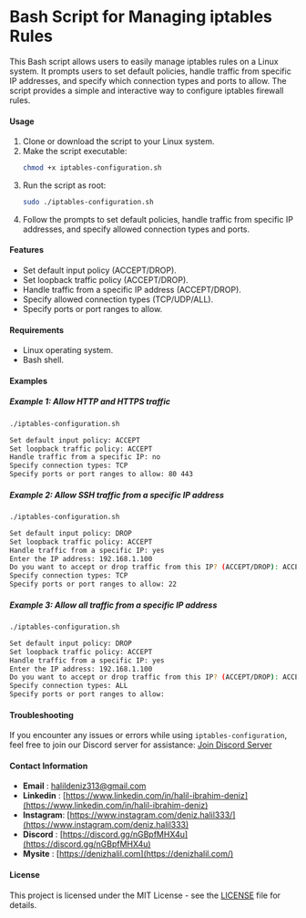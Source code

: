 # **Bash Script for Managing iptables Rules**

This Bash script allows users to easily manage iptables rules on a Linux system. It prompts users to set default policies, handle traffic from specific IP addresses, and specify which connection types and ports to allow. The script provides a simple and interactive way to configure iptables firewall rules.

#### **Usage**

1. Clone or download the script to your Linux system.
2. Make the script executable:
    ```bash
    chmod +x iptables-configuration.sh
    ```
3. Run the script as root:
    ```bash
    sudo ./iptables-configuration.sh
    ```
4. Follow the prompts to set default policies, handle traffic from specific IP addresses, and specify allowed connection types and ports.

#### **Features**

- Set default input policy (ACCEPT/DROP).
- Set loopback traffic policy (ACCEPT/DROP).
- Handle traffic from a specific IP address (ACCEPT/DROP).
- Specify allowed connection types (TCP/UDP/ALL).
- Specify ports or port ranges to allow.

#### **Requirements**

- Linux operating system.
- Bash shell.

#### **Examples**

##### **Example 1: Allow HTTP and HTTPS traffic**

```bash
./iptables-configuration.sh

Set default input policy: ACCEPT
Set loopback traffic policy: ACCEPT
Handle traffic from a specific IP: no
Specify connection types: TCP
Specify ports or port ranges to allow: 80 443
```

##### **Example 2: Allow SSH traffic from a specific IP address**

```bash
./iptables-configuration.sh

Set default input policy: DROP
Set loopback traffic policy: ACCEPT
Handle traffic from a specific IP: yes
Enter the IP address: 192.168.1.100
Do you want to accept or drop traffic from this IP? (ACCEPT/DROP): ACCEPT
Specify connection types: TCP
Specify ports or port ranges to allow: 22
```

##### **Example 3: Allow all traffic from a specific IP address**

```bash
./iptables-configuration.sh

Set default input policy: DROP
Set loopback traffic policy: ACCEPT
Handle traffic from a specific IP: yes
Enter the IP address: 192.168.1.100
Do you want to accept or drop traffic from this IP? (ACCEPT/DROP): ACCEPT
Specify connection types: ALL
Specify ports or port ranges to allow: 
```

#### **Troubleshooting**

If you encounter any issues or errors while using `iptables-configuration`, feel free to join our Discord server for assistance: [Join Discord Server](https://discord.gg/nGBpfMHX4u)



#### **Contact Information**
- **Email**    : [halildeniz313@gmail.com](halildeniz313@gmail.com)
- **Linkedin** : [https://www.linkedin.com/in/halil-ibrahim-deniz](https://www.linkedin.com/in/halil-ibrahim-deniz)
- **Instagram**: [https://www.instagram.com/deniz.halil333/](https://www.instagram.com/deniz.halil333)
- **Discord**  : [https://discord.gg/nGBpfMHX4u](https://discord.gg/nGBpfMHX4u)
- **Mysite**   : [https://denizhalil.com](https://denizhalil.com/)

#### License
This project is licensed under the MIT License - see the [LICENSE](LICENSE) file for details.
